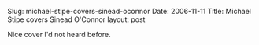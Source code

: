 Slug: michael-stipe-covers-sinead-oconnor
Date: 2006-11-11
Title: Michael Stipe covers Sinead O'Connor
layout: post

Nice cover I&#39;d not heard before.

<object height="350" width="425"><param name="movie" value="http://www.youtube.com/v/ERK6YhIjecM" /><param name="wmode" value="transparent" /><embed height="350" src="https://www.youtube.com/v/ERK6YhIjecM" type="application/x-shockwave-flash" width="425" wmode="transparent" /></object>
